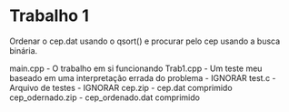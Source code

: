 # Trabalho 1

Ordenar o cep.dat usando o qsort() e procurar pelo cep usando a busca binária.

main.cpp - O trabalho em si funcionando
Trab1.cpp - Um teste meu baseado em uma interpretação errada do problema - IGNORAR
test.c - Arquivo de testes - IGNORAR
cep.zip - cep.dat comprimido
cep_odernado.zip - cep_ordenado.dat comprimido